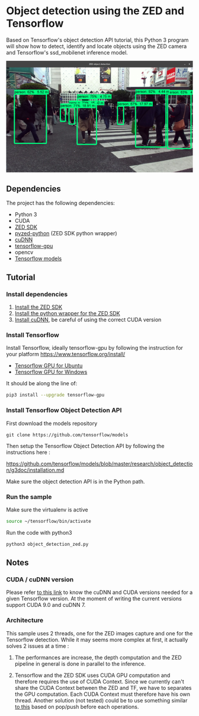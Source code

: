 # Object detection using the ZED and Tensorflow

Based on Tensorflow's object detection API tutorial, this Python 3 program will show how to detect, identify and locate objects using the ZED camera and Tensorflow's ssd_mobilenet inference model.


![](./tf_zed_shibuya.jpg)


## Dependencies

The project has the following dependencies:

* Python 3
* CUDA
* [ZED SDK](https://www.stereolabs.com/developers/release/latest/)
* [pyzed-python](https://github.com/stereolabs/zed-python) (ZED SDK python wrapper)
* [cuDNN](https://developer.nvidia.com/cudnn)
* [tensorflow-gpu](https://www.tensorflow.org/install/)
* opencv
* [Tensorflow models](https://github.com/tensorflow/models/blob/master/research/object_detection/g3doc/installation.md)

## Tutorial

### Install dependencies

1. [Install the ZED SDK](https://www.stereolabs.com/developers/release/latest/)
2. [Install the python wrapper for the ZED SDK](https://github.com/stereolabs/zed-python)
3. [Install cuDNN](https://developer.nvidia.com/cudnn), be careful of using the correct CUDA version

### Install Tensorflow

Install Tensorflow, ideally tensorflow-gpu by following the instruction for your platform https://www.tensorflow.org/install/

* [Tensorflow GPU for Ubuntu](https://www.tensorflow.org/install/install_linux#tensorflow_gpu_support)
* [Tensorflow GPU for Windows](https://www.tensorflow.org/install/install_windows#requirements_to_run_tensorflow_with_gpu_support)

It should be along the line of:

```bash
pip3 install --upgrade tensorflow-gpu
```

### Install Tensorflow Object Detection API

First download the models repository

    git clone https://github.com/tensorflow/models

Then setup the Tensorflow Object Detection API by following the instructions here :

https://github.com/tensorflow/models/blob/master/research/object_detection/g3doc/installation.md

Make sure the object detection API is in the Python path.

### Run the sample

Make sure the virtualenv is active

```bash
source ~/tensorflow/bin/activate
```

Run the code with python3

```bash
python3 object_detection_zed.py
```

## Notes

### CUDA / cuDNN version

Please refer [to this link](https://www.tensorflow.org/install/install_sources#tested_source_configurations) to know the cuDNN and CUDA versions needed for a given Tensorflow version. At the moment of writing the current versions support CUDA 9.0 and cuDNN 7.

### Architecture

This sample uses 2 threads, one for the ZED images capture and one for the Tensorflow detection. While it may seems more complex at first, it actually solves 2 issues at a time :

1. The performances are increase, the depth computation and the ZED pipeline in general is done in parallel to the inference.

2. Tensorflow and the ZED SDK uses CUDA GPU computation and therefore requires the use of CUDA Context. Since we currently can't share the CUDA Context between the ZED and TF, we have to separates the GPU computation. Each CUDA Context must therefore have his own thread. Another solution (not tested) could be to use something similar [to this](https://github.com/frk2/cuda-fun) based on pop/push before each operations.
